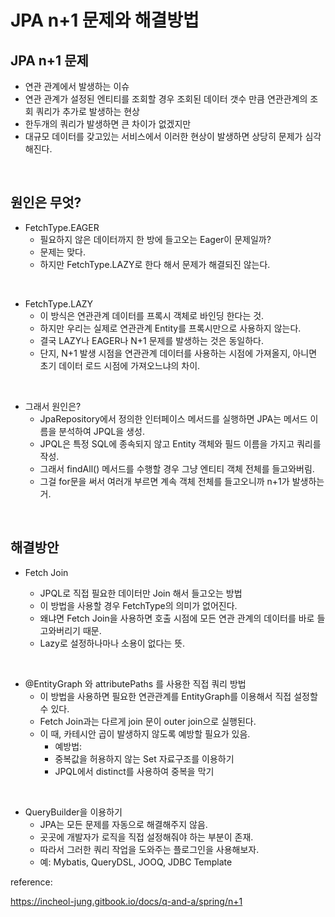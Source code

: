# JPA n+1 문제와 해결방법

## JPA n+1 문제

-   연관 관계에서 발생하는 이슈
-   연관 관계가 설정된 엔티티를 조회할 경우 조회된 데이터 갯수 만큼 연관관계의 조회 쿼리가 추가로 발생하는 현상
-   한두개의 쿼리가 발생하면 큰 차이가 없겠지만
-   대규모 데이터를 갖고있는 서비스에서 이러한 현상이 발생하면 상당히 문제가 심각해진다.

</br>

## 원인은 무엇?

-   FetchType.EAGER
    -   필요하지 않은 데이터까지 한 방에 들고오는 Eager이 문제일까?
    -   문제는 맞다.
    -   하지만 FetchType.LAZY로 한다 해서 문제가 해결되진 않는다.

</br>

-   FetchType.LAZY
    -   이 방식은 연관관계 데이터를 프록시 객체로 바인딩 한다는 것.
    -   하지만 우리는 실제로 연관관계 Entity를 프록시만으로 사용하지 않는다.
    -   결국 LAZY나 EAGER나 N+1 문제를 발생하는 것은 동일하다.
    -   단지, N+1 발생 시점을 연관관계 데이터를 사용하는 시점에 가져올지, 아니면 초기 데이터 로드 시점에 가져오느냐의 차이.

</br>

-   그래서 원인은?
    -   JpaRepository에서 정의한 인터페이스 메서드를 실행하면 JPA는 메서드 이름을 분석하여 JPQL을 생성.
    -   JPQL은 특정 SQL에 종속되지 않고 Entity 객체와 필드 이름을 가지고 쿼리를 작성.
    -   그래서 findAll() 메서드를 수행할 경우 그냥 엔티티 객체 전체를 들고와버림.
    -   그걸 for문을 써서 여러개 부르면 계속 객체 전체를 들고오니까 n+1가 발생하는거.

</br>

## 해결방안

-   Fetch Join

    -   JPQL로 직접 필요한 데이터만 Join 해서 들고오는 방법
    -   이 방법을 사용할 경우 FetchType의 의미가 없어진다.
    -   왜냐면 Fetch Join을 사용하면 호출 시점에 모든 연관 관계의 데이터를 바로 들고와버리기 때문.
    -   Lazy로 설정하나마나 소용이 없다는 뜻.

</br>

-   @EntityGraph 와 attributePaths 를 사용한 직접 쿼리 방법
    -   이 방법을 사용하면 필요한 연관관계를 EntityGraph를 이용해서 직접 설정할 수 있다.
    -   Fetch Join과는 다르게 join 문이 outer join으로 실행된다.
    -   이 때, 카테시안 곱이 발생하지 않도록 예방할 필요가 있음.
        -   예방법:
        -   중복값을 허용하지 않는 Set 자료구조를 이용하기
        -   JPQL에서 distinct를 사용하여 중복을 막기

</br>

-   QueryBuilder을 이용하기
    -   JPA는 모든 문제를 자동으로 해결해주지 않음.
    -   곳곳에 개발자가 로직을 직접 설정해줘야 하는 부분이 존재.
    -   따라서 그러한 쿼리 작업을 도와주는 플로그인을 사용해보자.
    -   예: Mybatis, QueryDSL, JOOQ, JDBC Template

reference:

https://incheol-jung.gitbook.io/docs/q-and-a/spring/n+1
